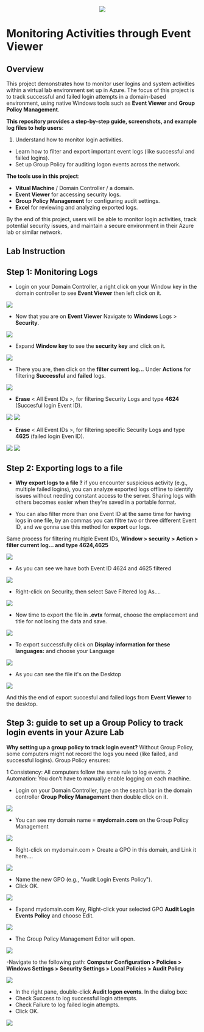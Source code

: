 <p align="center">
<img src="https://cdn-0.askleo.com/wp-content/uploads/2016/11/ev-2048x1075.jpg?ezimgfmt=ng%3Awebp%2Fngcb1%2Frs%3Adevice%2Frscb1-1"/>
</p>

# Monitoring Activities through Event Viewer

## Overview 
 This project demonstrates how to monitor user logins and system activities within a virtual lab environment set up in Azure. The focus of this project is to track successful and failed login attempts in a domain-based environment, using native Windows tools such as **Event Viewer** and **Group Policy Management**.

**This repository provides a step-by-step guide, screenshots, and example log files to help users**:

1. Understand how to monitor login activities.
- Learn how to filter and export important event logs (like successful and failed logins).
- Set up Group Policy for auditing logon events across the network.

**The tools use in this project**:
  - **Vitual Machine** / Domain Controller / a domain.
  - **Event Viewer** for accessing security logs.
  - **Group Policy Management** for configuring audit settings.
  - **Excel** for reviewing and analyzing exported logs.

By the end of this project, users will be able to monitor login activities, track potential security issues, and maintain a secure environment in their Azure lab or similar network.


## Lab Instruction 

**Step 1: Monitoring Logs**
---
- Login on your Domain Controller, a right click on your Window key in the domain controller 
 to see **Event Viewer** then left click on it.

<img src="https://i.imgur.com/N7EKLCs.png"/>

- Now that you are on **Event Viewer** Navigate to **Windows** Logs > **Security**.

<img src="https://i.imgur.com/QM5h345.png"/>

- Expand **Window key** to see the **security key** and click on it.
  
<img src="https://i.imgur.com/SWIkpXl.png"/>

- There you are, then click on the **filter current log...** Under **Actions** for filtering **Successful** and **failed** logs. 

<img src="https://i.imgur.com/XU5faDP.png"/>

- **Erase** < All Event IDs >, for filtering Security Logs and type **4624** (Succesful login Event ID).

<img src="https://i.imgur.com/XjpQk7D.png"/>

<img src="https://i.imgur.com/ejfru1P.png"/>

- **Erase** < All Event IDs >, for filtering specific Security Logs and type **4625** (failed login Even ID).

<img src="https://i.imgur.com/utOyYoC.png"/>

<img src="https://i.imgur.com/6OGi4FH.png"/>

**Step 2: Exporting logs to a file**
---
- **Why export logs to a file ?**  if you encounter suspicious activity (e.g., multiple failed logins), you can analyze exported logs offline to identify issues without needing constant access to the server. Sharing logs with others becomes easier when they're saved in a portable format.

- You can also filter more than one Event ID at the same time for having logs in one file, by an commas you can filtre two or three different Event ID, and we gonna use this method for **export** our logs.
  
Same process for filtering multiple Event IDs, **Window > security > Action > filter current log... and type 4624,4625**

<img src="https://i.imgur.com/2teFplw.png"/>

- As you can see we have both Event ID 4624 and 4625 filtered 
  
<img src="https://i.imgur.com/4LC4auc.png"/>

- Right-click on Security, then select Save Filtered log As....

<img src="https://i.imgur.com/1sXTPYd.png"/>

- Now time to export the file in **.evtx** format, choose the emplacement and title for not losing the data and save.

<img src="https://i.imgur.com/6MkXpON.png"/>

- To export successfully click on **Display information for these languages:** and choose your Language

<img src="https://i.imgur.com/8OfGQmE.png"/>

- As you can see the file it's on the Desktop 

<img src="https://i.imgur.com/YTq35bH.png"/>

And this the end of export succesful and failed logs from **Event Viewer** to the desktop.

**Step 3: guide to set up a Group Policy to track login events in your Azure Lab**
---
**Why setting up a group policy to track login event?**  Without Group Policy, some computers might not record the logs you need (like failed, and successful logins). Group Policy ensures:

1 Consistency: All computers follow the same rule to log events.
2 Automation: You don’t have to manually enable logging on each machine.
- Login on your Domain Controller, type on the search bar in the domain controller **Group Policy Management** then double click on it.

<img src="https://i.imgur.com/HzIK4s5.png"/>

- You can see my domain name = **mydomain.com** on the Group Policy Management 

<img src="https://i.imgur.com/UoqoWLA.png"/>

- Right-click on mydomain.com > Create a GPO in this domain, and Link it here....

<img src="https://i.imgur.com/C8cnXxB.png"/>

- Name the new GPO (e.g., "Audit Login Events Policy").
- Click OK.

<img src="https://i.imgur.com/HovzoJn.png"/>

- Expand mydomain.com Key, Right-click your selected GPO **Audit Login Events Policy** and choose Edit.

<img src="https://i.imgur.com/j5yUtFC.png"/>

- The Group Policy Management Editor will open.

<img src="https://i.imgur.com/hYd0HOZ.png"/>  

-Navigate to the following path: **Computer Configuration > Policies > Windows Settings > Security Settings > Local Policies > Audit Policy**

<img src="https://i.imgur.com/AMGCaLJ.png"/> 

- In the right pane, double-click **Audit logon events**.
In the dialog box:
- Check Success to log successful login attempts.
- Check Failure to log failed login attempts.
- Click OK.

<img src="https://i.imgur.com/PHtuCq1.png"/>

